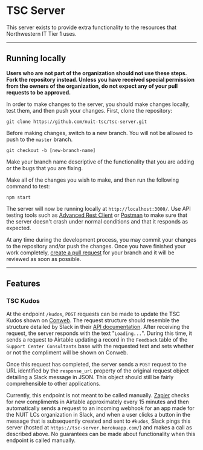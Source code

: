 # TSC Server
This server exists to provide extra functionality to the resources that Northwestern IT Tier 1 uses.
***
## Running locally
**Users who are not part of the organization should not use these steps. Fork the repository instead. Unless you have received special permission from the owners of the organization, do not expect any of your pull requests to be approved.**

In order to make changes to the server, you should make changes locally, test them, and then push your changes. First, clone the repository:
```
git clone https://github.com/nuit-tsc/tsc-server.git
```
Before making changes, switch to a new branch. You will not be allowed to push to the `master` branch.
```
git checkout -b [new-branch-name]
```
Make your branch name descriptive of the functionality that you are adding or the bugs that you are fixing.

Make all of the changes you wish to make, and then run the following command to test:
```
npm start
```
The server will now be running locally at `http://localhost:3000/`. Use API testing tools such as [Advanced Rest Client](https://install.advancedrestclient.com/install) or [Postman](https://www.getpostman.com/) to make sure that the server doesn't crash under normal conditions and that it responds as expected.

At any time during the development process, you may commit your changes to the repository and/or push the changes. Once you have finished your work completely, [create a pull request](https://github.com/nuit-tsc/tsc-server/compare) for your branch and it will be reviewed as soon as possible.

***
## Features
### TSC Kudos
At the endpoint `/kudos`, `POST` requests can be made to update the TSC Kudos shown on [Conweb](https://kb.northwestern.edu/internal/conweb). The request structure should resemble the structure detailed by Slack in their [API documentation](https://api.slack.com/messaging/interactivity/enabling#understanding-payloads). After receiving the request, the server responds with the text "`Loading...`". During this time, it sends a request to Airtable updating a record in the `Feedback` table of the `Support Center Consultants` base with the requested text and sets whether or not the compliment will be shown on Conweb.

Once this request has completed, the server sends a `POST` request to the URL identified by the `response_url` property of the original request object detailing a Slack message in JSON. This object should still be fairly comprehensible to other applications.

Currently, this endpoint is not meant to be called manually. [Zapier](https://www.zapier.com) checks for new compliments in Airtable approximately every 15 minutes and then automatically sends a request to an incoming webhook for an app made for the NUIT LCs organization in Slack, and when a user clicks a button in the message that is subsequently created and sent to `#kudos`, Slack pings this server (hosted at `https://tsc-server.herokuapp.com/`) and makes a call as described above. No guarantees can be made about functionality when this endpoint is called manually.
